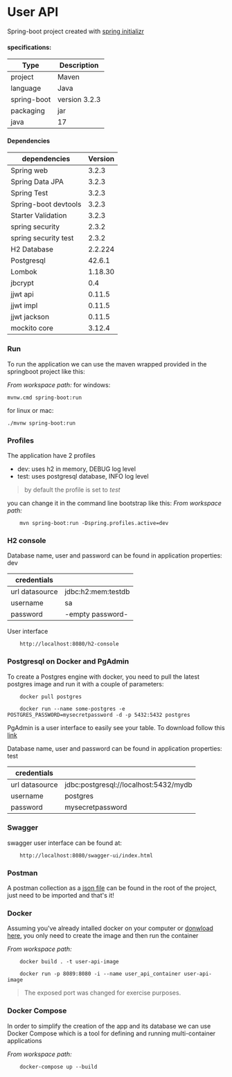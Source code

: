 # User API

Spring-boot project created with [spring initializr](https://start.spring.io/)

#### specifications:

| Type          | Description   |
| ------------- | ------------- |
|project        | Maven         |
|language       | Java          |
|spring-boot    | version 3.2.3 |
|packaging      | jar           |
|java           | 17            |

#### Dependencies

|dependencies           | Version   |
| --------------------- | --------- |
| Spring web            | 3.2.3     |
| Spring Data JPA       | 3.2.3     |
| Spring Test           | 3.2.3     |
| Spring-boot devtools  | 3.2.3     |
| Starter Validation    | 3.2.3     |
| spring security       | 2.3.2     |
| spring security test  | 2.3.2     |
| H2 Database           | 2.2.224   |
| Postgresql            | 42.6.1    |
| Lombok                | 1.18.30   |
| jbcrypt               | 0.4       |
| jjwt api              | 0.11.5    |
| jjwt impl             | 0.11.5    |
| jjwt jackson          | 0.11.5    |
| mockito core          | 3.12.4    |

### Run

To run the application we can use the maven wrapped provided in the springboot project like this:

_From workspace path:_
for windows:
```
mvnw.cmd spring-boot:run
```
for linux or mac:
```
./mvnw spring-boot:run
```

### Profiles

The application have 2 profiles

- dev: uses h2 in memory, DEBUG log level
- test: uses postgresql database, INFO log level

> by default the profile is set to _test_

you can change it in the command line bootstrap like this:
_From workspace path:_
```
	mvn spring-boot:run -Dspring.profiles.active=dev
```

### H2 console

Database name, user and password can be found in application properties: dev

| credentials           |                    |
| --------------------- | ------------------ |
| url datasource        | jdbc:h2:mem:testdb |
| username              | sa                 |
| password              | -empty password-   |

User interface

```
	http://localhost:8080/h2-console
```


### Postgresql on Docker and PgAdmin

To create a Postgres engine with docker, you need to pull the latest postgres image and run it with a couple of parameters:

```
	docker pull postgres
```

```
	docker run --name some-postgres -e POSTGRES_PASSWORD=mysecretpassword -d -p 5432:5432 postgres
```
PgAdmin is a user interface to easily see your table. To download follow this [link](https://www.pgadmin.org/download/)

Database name, user and password can be found in application properties: test

| credentials           |                    |
| --------------------- | ------------------ |
| url datasource        | jdbc:postgresql://localhost:5432/mydb |
| username              | postgres           |
| password              | mysecretpassword   |

### Swagger

swagger user interface can be found at:

```
	http://localhost:8080/swagger-ui/index.html
```


### Postman

A postman collection as a [json file](UserApi.postman_collection.json)  can be found in the root of the project, just need to be imported and that's it!


### Docker

Assuming you've already intalled docker on your computer or [donwload here](https://www.docker.com/products/docker-desktop/), you only need to create the image and then run the container

_From workspace path:_
```
	docker build . -t user-api-image
```

```
	docker run -p 8089:8080 -i --name user_api_container user-api-image
```

> The exposed port was changed for exercise purposes.

### Docker Compose

In order to simplify the creation of the app and its database we can use Docker Compose which is a tool for defining and running multi-container applications

_From workspace path:_
```
    docker-compose up --build
```
